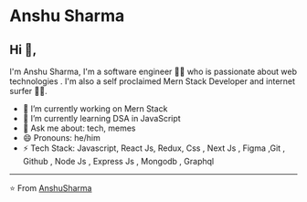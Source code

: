 # Anshu Sharma 

## Hi 👋, 
I'm Anshu Sharma, I'm a software engineer 👨‍💻 who is passionate about web technologies . I'm also a self proclaimed Mern Stack Developer and internet surfer 
🏄‍♂️. 

- 🔭 I’m currently working on Mern Stack
- 🌱 I’m currently learning DSA in JavaScript
- 💬 Ask me about: tech, memes
- 😄 Pronouns: he/him
-  ⚡ Tech Stack: Javascript, React Js, Redux, Css , Next Js , Figma ,Git , Github , Node Js , Express Js , Mongodb , Graphql



---
⭐️ From [AnshuSharma](https://github.com/anshu0x)
